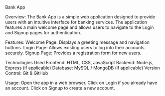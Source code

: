Bank App

Overview:
The Bank App is a simple web application designed to provide users with an intuitive interface for banking services. The application features a main welcome page and allows users to navigate to the Login and Signup pages for authentication.

Features:
Welcome Page: Displays a greeting message and navigation buttons.
Login Page: Allows existing users to log into their accounts securely.
Signup Page: Provides a registration form for new users.

Technologies Used
Frontend: HTML, CSS, JavaScript
Backend: Node.js, Express (if applicable)
Database: MySQL / MongoDB (if applicable)
Version Control: Git & GitHub

Usage:
Open the app in a web browser.
Click on Login if you already have an account.
Click on Signup to create a new account.
